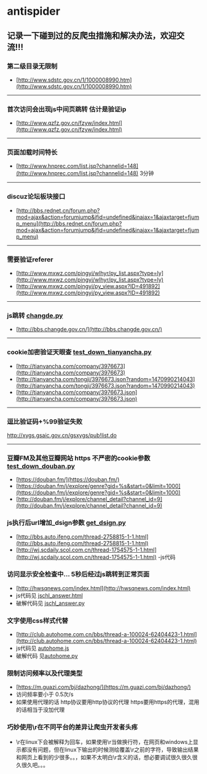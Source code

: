 # antispider
## 记录一下碰到过的反爬虫措施和解决办法，欢迎交流!!!
### 第二级目录无限制
- [http://www.sdstc.gov.cn/1/1000008990.htm](http://www.sdstc.gov.cn/1/1000008990.htm)

***

### 首次访问会出现js中间页跳转 估计是验证ip
- [http://www.qzfz.gov.cn/fzyw/index.html](http://www.qzfz.gov.cn/fzyw/index.html)

***

### 页面加载时间特长
- [http://www.hnprec.com/list.jsp?channelid=148](http://www.hnprec.com/list.jsp?channelid=148)    3分钟

***
### discuz论坛板块接口
- [http://bbs.rednet.cn/forum.php?mod=ajax&action=forumjump&jfid=undefined&inajax=1&ajaxtarget=fjump_menu](http://bbs.rednet.cn/forum.php?mod=ajax&action=forumjump&jfid=undefined&inajax=1&ajaxtarget=fjump_menu)

***
### 需要验证referer
- [http://www.mxwz.com/pingyi/wlhyr/py_list.aspx?type=ly](http://www.mxwz.com/pingyi/wlhyr/py_list.aspx?type=ly)
- [http://www.mxwz.com/pingyi/py_view.aspx?ID=491892](http://www.mxwz.com/pingyi/py_view.aspx?ID=491892)
***
### js跳转 [changde.py](https://github.com/duanyifei/antispider/blob/master/changde.py)
- [http://bbs.changde.gov.cn/](http://bbs.changde.gov.cn/)

***
### cookie加密验证天眼查  [test_down_tianyancha.py](https://github.com/duanyifei/antispider/blob/master/test_down_tianyancha.py)
- [http://tianyancha.com/company/3976673](http://tianyancha.com/company/3976673)
- [http://tianyancha.com/tongji/3976673.json?random=1470990214043](http://tianyancha.com/tongji/3976673.json?random=1470990214043)
- [http://tianyancha.com/company/3976673.json](http://tianyancha.com/company/3976673.json)

***
### 逗比验证码+%99验证失败
http://xygs.gsaic.gov.cn/gsxygs/pub!list.do

***
### 豆瓣FM及其他豆瓣网站 https 不严密的cookie参数 [test_down_douban.py](https://github.com/duanyifei/antispider/blob/master/test_down_douban.py)
- [https://douban.fm/](https://douban.fm/)
- [https://douban.fm/j/explore/genre?gid=%s&start=0&limit=1000](https://douban.fm/j/explore/genre?gid=%s&start=0&limit=1000)
- [http://douban.fm/j/explore/channel_detail?channel_id=9](http://douban.fm/j/explore/channel_detail?channel_id=9)

### js执行后url增加_dsign参数  [get_dsign.py](https://github.com/duanyifei/antispider/blob/master/get_dsign.py)
- [http://bbs.auto.ifeng.com/thread-2758815-1-1.html](http://bbs.auto.ifeng.com/thread-2758815-1-1.html)
- [http://wj.scdaily.scol.com.cn/thread-1754575-1-1.html](http://wj.scdaily.scol.com.cn/thread-1754575-1-1.html)
  -js代码 

### 访问显示安全检查中... 5秒后经过js跳转到正常页面
- [http://hwsqnews.com/index.html](http://hwsqnews.com/index.html)
- js代码见 [jschl_answer.html](https://github.com/duanyifei/antispider/blob/master/jschl_answer.html)
- 破解代码见 [jschl_answer.py](https://github.com/duanyifei/antispider/blob/master/jschl_answer.py)

### 文字使用css样式代替
- [http://club.autohome.com.cn/bbs/thread-a-100024-62404423-1.html](http://club.autohome.com.cn/bbs/thread-a-100024-62404423-1.html)
- js代码见 [autohome.js](https://github.com/duanyifei/antispider/blob/master/autohome.js)
- 破解代码 见[autohome.py](https://github.com/duanyifei/antispider/blob/master/autohome.py)

### 限制访问频率以及代理类型

- [https://m.guazi.com/bj/dazhong/](https://m.guazi.com/bj/dazhong/)
- 访问频率要小于 0.5次/s
- 如果使用代理的话 http协议要用http协议的代理 https要用https的代理，混用的话相当于没加代理

### 巧妙使用\r在不同平台的差异让爬虫开发者头疼

- \r在linux下会被解释为回车，如果使用\r当做换行符，在网页和windows上显示都没有问题，但在linux下输出的时候测绘覆盖\r之前的字符，导致输出结果和网页上看到的少很多。。，如果不太明白\r含义的话，想必要调试很久很久很久很久吧。。。